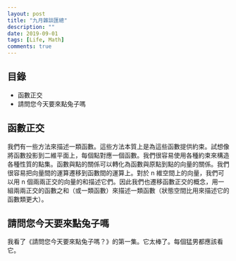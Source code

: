 ```yaml
---
layout: post
title: "九月雜談匯總"
description: ""
date: 2019-09-01
tags: [Life, Math]
comments: true
---
```


## 目錄

+ 函數正交
+ 請問您今天要來點兔子嗎

## 函數正交

我們有一些方法來描述一類函數。這些方法本質上是為這些函數提供約束。試想像將函數投影到二維平面上，每個點對應一個函數。我們很容易使用各種約束來構造各種性質的點集。函數與點的關係可以轉化為函數與原點到點的向量的關係。我們很容易把向量間的運算遷移到函數間的運算上。對於 n 維空間上的向量，我們可以用 n 個兩兩正交的向量的和描述它們。因此我們也遷移函數正交的概念，用一組兩兩正交的函數之和（或一類函數）來描述一類函數（狀態空間比用來描述它的函數類更大）。

## 請問您今天要來點兔子嗎

我看了《請問您今天要來點兔子嗎？》的第一集。它太棒了。每個猛男都應該看它。